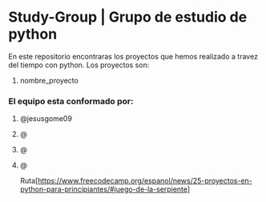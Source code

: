 # Study-Group | Grupo de estudio de python

En este repositorio encontraras los proyectos que hemos realizado a travez del tiempo con python.
Los proyectos son:
1. nombre_proyecto

### El equipo esta conformado por:
1. @jesusgome09
2. @
3. @
4. @


   Ruta[https://www.freecodecamp.org/espanol/news/25-proyectos-en-python-para-principiantes/#juego-de-la-serpiente]

